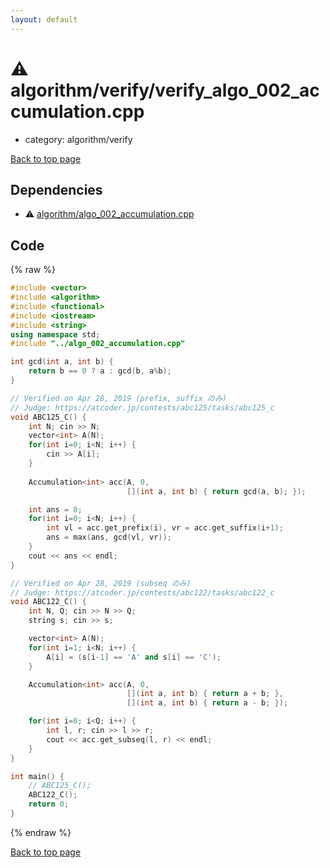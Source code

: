 ```yaml
---
layout: default
---
```


<!-- mathjax config similar to math.stackexchange -->
<script type="text/javascript" async
  src="https://cdnjs.cloudflare.com/ajax/libs/mathjax/2.7.5/MathJax.js?config=TeX-MML-AM_CHTML">
</script>
<script type="text/x-mathjax-config">
  MathJax.Hub.Config({
    TeX: { equationNumbers: { autoNumber: "AMS" }},
    tex2jax: {
      inlineMath: [ ['$','$'] ],
      processEscapes: true
    },
    "HTML-CSS": { matchFontHeight: false },
    displayAlign: "left",
    displayIndent: "2em"
  });
</script>

<script type="text/javascript" src="https://cdnjs.cloudflare.com/ajax/libs/jquery/3.4.1/jquery.min.js"></script>
<script src="https://cdn.jsdelivr.net/npm/jquery-balloon-js@1.1.2/jquery.balloon.min.js" integrity="sha256-ZEYs9VrgAeNuPvs15E39OsyOJaIkXEEt10fzxJ20+2I=" crossorigin="anonymous"></script>
<script type="text/javascript" src="../../../assets/js/copy-button.js"></script>
<link rel="stylesheet" href="../../../assets/css/copy-button.css" />


# :warning: algorithm/verify/verify_algo_002_accumulation.cpp
* category: algorithm/verify


[Back to top page](../../../index.html)



## Dependencies
* :warning: [algorithm/algo_002_accumulation.cpp](../algo_002_accumulation.cpp.html)


## Code
{% raw %}
```cpp
#include <vector>
#include <algorithm>
#include <functional>
#include <iostream>
#include <string>
using namespace std;
#include "../algo_002_accumulation.cpp"

int gcd(int a, int b) {
    return b == 0 ? a : gcd(b, a%b);
}

// Verified on Apr 28, 2019 (prefix, suffix のみ)
// Judge: https://atcoder.jp/contests/abc125/tasks/abc125_c
void ABC125_C() {
    int N; cin >> N;
    vector<int> A(N);
    for(int i=0; i<N; i++) {
        cin >> A[i];
    }
    
    Accumulation<int> acc(A, 0,
                          [](int a, int b) { return gcd(a, b); });

    int ans = 0;
    for(int i=0; i<N; i++) {
        int vl = acc.get_prefix(i), vr = acc.get_suffix(i+1);
        ans = max(ans, gcd(vl, vr));
    }
    cout << ans << endl;
}

// Verified on Apr 28, 2019 (subseq のみ)
// Judge: https://atcoder.jp/contests/abc122/tasks/abc122_c
void ABC122_C() {
    int N, Q; cin >> N >> Q;
    string s; cin >> s;

    vector<int> A(N);
    for(int i=1; i<N; i++) {
        A[i] = (s[i-1] == 'A' and s[i] == 'C');
    }

    Accumulation<int> acc(A, 0,
                          [](int a, int b) { return a + b; },
                          [](int a, int b) { return a - b; });

    for(int i=0; i<Q; i++) {
        int l, r; cin >> l >> r;
        cout << acc.get_subseq(l, r) << endl;
    }
}

int main() {
    // ABC125_C();
    ABC122_C();
    return 0;
}

```
{% endraw %}

[Back to top page](../../../index.html)

